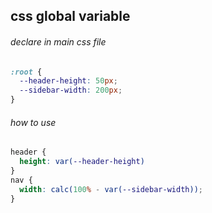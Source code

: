 ## css global variable
  
###### declare in main css file
```css
:root {
  --header-height: 50px;
  --sidebar-width: 200px;
}
```
  
###### how to use
```css
header {
  height: var(--header-height)
}
nav {
  width: calc(100% - var(--sidebar-width));
}
```
